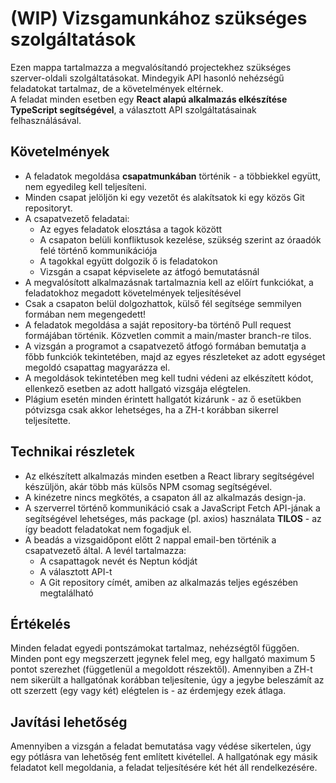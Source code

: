 # (WIP) Vizsgamunkához szükséges szolgáltatások

Ezen mappa tartalmazza a megvalósítandó projectekhez szükséges szerver-oldali szolgáltatásokat. Mindegyik API hasonló nehézségű feladatokat tartalmaz, de a követelmények eltérnek.  
A feladat minden esetben egy **React alapú alkalmazás elkészítése TypeScript segítségével**, a választott API szolgáltatásainak felhasználásával.

## Követelmények
- A feladatok megoldása **csapatmunkában** történik - a többiekkel együtt, nem egyedileg kell teljesíteni.
- Minden csapat jelöljön ki egy vezetőt és alakítsatok ki egy közös Git repositoryt.
- A csapatvezető feladatai:
  - Az egyes feladatok elosztása a tagok között
  - A csapaton belüli konfliktusok kezelése, szükség szerint az óraadók felé történő kommunikációja
  - A tagokkal együtt dolgozik ő is feladatokon
  - Vizsgán a csapat képviselete az átfogó bemutatásnál
- A megvalósított alkalmazásnak tartalmaznia kell az előírt funkciókat, a feladatokhoz megadott követelmények teljesítésével
- Csak a csapaton belül dolgozhattok, külső fél segítsége semmilyen formában nem megengedett!
- A feladatok megoldása a saját repository-ba történő Pull request formájában történik. Közvetlen commit a main/master branch-re tilos.
- A vizsgán a programot a csapatvezető átfogó formában bemutatja a főbb funkciók tekintetében, majd az egyes részleteket az adott egységet megoldó csapattag magyarázza el.
- A megoldások tekintetében meg kell tudni védeni az elkészített kódot, ellenkező esetben az adott hallgató vizsgája elégtelen.
- Plágium esetén minden érintett hallgatót kizárunk - az ő esetükben pótvizsga csak akkor lehetséges, ha a ZH-t korábban sikerrel teljesítette.

## Technikai részletek
- Az elkészített alkalmazás minden esetben a React library segítségével készüljön, akár több más külsős NPM csomag segítségével.
- A kinézetre nincs megkötés, a csapaton áll az alkalmazás design-ja.
- A szerverrel történő kommunikáció csak a JavaScript Fetch API-jának a segítségével lehetséges, más package (pl. axios) használata **TILOS** - az így beadott feladatokat nem fogadjuk el.
- A beadás a vizsgaidőpont előtt 2 nappal email-ben történik a csapatvezető által. A levél tartalmazza:
  - A csapattagok nevét és Neptun kódját
  - A választott API-t
  - A Git repository címét, amiben az alkalmazás teljes egészében megtalálható

## Értékelés
Minden feladat egyedi pontszámokat tartalmaz, nehézségtől függően. Minden pont egy megszerzett jegynek felel meg, egy hallgató maximum 5 pontot szerezhet (függetlenül a megoldott részektől). Amennyiben a ZH-t nem sikerült a hallgatónak korábban teljesítenie, úgy a jegybe beleszámít az ott szerzett (egy vagy két) elégtelen is - az érdemjegy ezek átlaga.

## Javítási lehetőség
Amennyiben a vizsgán a feladat bemutatása vagy védése sikertelen, úgy egy pótlásra van lehetőség fent említett kivétellel. A hallgatónak egy másik feladatot kell megoldania, a feladat teljesítésére két hét áll rendelkezésére.